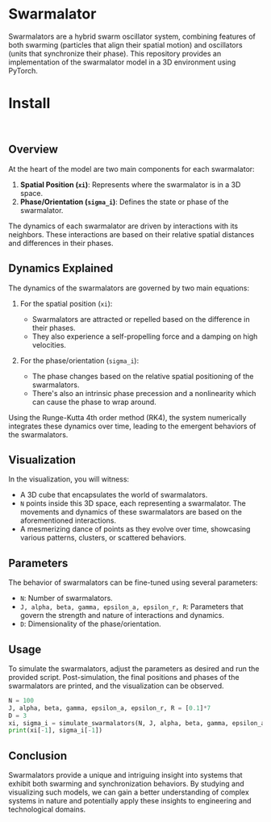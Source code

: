 # Swarmalator 

Swarmalators are a hybrid swarm oscillator system, combining features of both swarming (particles that align their spatial motion) and oscillators (units that synchronize their phase). This repository provides an implementation of the swarmalator model in a 3D environment using PyTorch.


# Install

```bash



```

## Overview

At the heart of the model are two main components for each swarmalator: 
1. **Spatial Position (`xi`)**: Represents where the swarmalator is in a 3D space.
2. **Phase/Orientation (`sigma_i`)**: Defines the state or phase of the swarmalator.

The dynamics of each swarmalator are driven by interactions with its neighbors. These interactions are based on their relative spatial distances and differences in their phases.

## Dynamics Explained

The dynamics of the swarmalators are governed by two main equations:

1. For the spatial position (`xi`):
    - Swarmalators are attracted or repelled based on the difference in their phases.
    - They also experience a self-propelling force and a damping on high velocities.
  
2. For the phase/orientation (`sigma_i`):
    - The phase changes based on the relative spatial positioning of the swarmalators.
    - There's also an intrinsic phase precession and a nonlinearity which can cause the phase to wrap around.

Using the Runge-Kutta 4th order method (RK4), the system numerically integrates these dynamics over time, leading to the emergent behaviors of the swarmalators.

## Visualization

In the visualization, you will witness:
- A 3D cube that encapsulates the world of swarmalators.
- `N` points inside this 3D space, each representing a swarmalator. The movements and dynamics of these swarmalators are based on the aforementioned interactions.
- A mesmerizing dance of points as they evolve over time, showcasing various patterns, clusters, or scattered behaviors.

## Parameters

The behavior of swarmalators can be fine-tuned using several parameters:
- `N`: Number of swarmalators.
- `J, alpha, beta, gamma, epsilon_a, epsilon_r, R`: Parameters that govern the strength and nature of interactions and dynamics.
- `D`: Dimensionality of the phase/orientation.

## Usage

To simulate the swarmalators, adjust the parameters as desired and run the provided script. Post-simulation, the final positions and phases of the swarmalators are printed, and the visualization can be observed.

```python
N = 100
J, alpha, beta, gamma, epsilon_a, epsilon_r, R = [0.1]*7
D = 3
xi, sigma_i = simulate_swarmalators(N, J, alpha, beta, gamma, epsilon_a, epsilon_r, R, D)
print(xi[-1], sigma_i[-1])
```

## Conclusion

Swarmalators provide a unique and intriguing insight into systems that exhibit both swarming and synchronization behaviors. By studying and visualizing such models, we can gain a better understanding of complex systems in nature and potentially apply these insights to engineering and technological domains.

